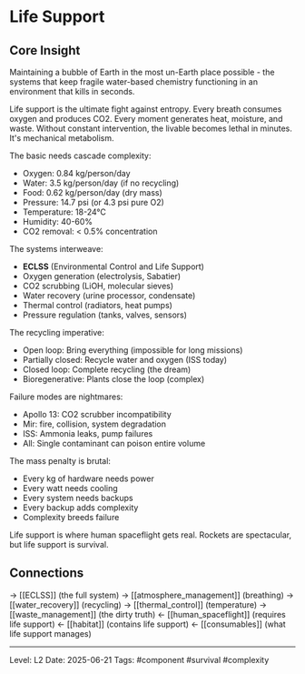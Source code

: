 # Life Support

## Core Insight
Maintaining a bubble of Earth in the most un-Earth place possible - the systems that keep fragile water-based chemistry functioning in an environment that kills in seconds.

Life support is the ultimate fight against entropy. Every breath consumes oxygen and produces CO2. Every moment generates heat, moisture, and waste. Without constant intervention, the livable becomes lethal in minutes. It's mechanical metabolism.

The basic needs cascade complexity:
- Oxygen: 0.84 kg/person/day
- Water: 3.5 kg/person/day (if no recycling)
- Food: 0.62 kg/person/day (dry mass)
- Pressure: 14.7 psi (or 4.3 psi pure O2)
- Temperature: 18-24°C
- Humidity: 40-60%
- CO2 removal: < 0.5% concentration

The systems interweave:
- **ECLSS** (Environmental Control and Life Support)
- Oxygen generation (electrolysis, Sabatier)
- CO2 scrubbing (LiOH, molecular sieves)
- Water recovery (urine processor, condensate)
- Thermal control (radiators, heat pumps)
- Pressure regulation (tanks, valves, sensors)

The recycling imperative:
- Open loop: Bring everything (impossible for long missions)
- Partially closed: Recycle water and oxygen (ISS today)
- Closed loop: Complete recycling (the dream)
- Bioregenerative: Plants close the loop (complex)

Failure modes are nightmares:
- Apollo 13: CO2 scrubber incompatibility
- Mir: fire, collision, system degradation
- ISS: Ammonia leaks, pump failures
- All: Single contaminant can poison entire volume

The mass penalty is brutal:
- Every kg of hardware needs power
- Every watt needs cooling
- Every system needs backups
- Every backup adds complexity
- Complexity breeds failure

Life support is where human spaceflight gets real. Rockets are spectacular, but life support is survival.

## Connections
→ [[ECLSS]] (the full system)
→ [[atmosphere_management]] (breathing)
→ [[water_recovery]] (recycling)
→ [[thermal_control]] (temperature)
→ [[waste_management]] (the dirty truth)
← [[human_spaceflight]] (requires life support)
← [[habitat]] (contains life support)
← [[consumables]] (what life support manages)

---
Level: L2
Date: 2025-06-21
Tags: #component #survival #complexity